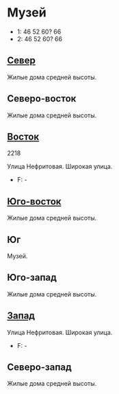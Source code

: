 # Музей

* 1:    46  52  60? 66
* 2:    46  52  60? 66

## [Север](./10445092.md)

Жилые дома средней высоты.

## Северо-восток

Жилые дома средней высоты.

## [Восток](./10450095.md)

2218

Улица Нефритовая.
Широкая улица.

* F:    -

## [Юго-восток](./10440100.md)

Жилые дома средней высоты.

## Юг

Музей.

## Юго-запад

Жилые дома средней высоты.

## [Запад](./10435095.md)

Улица Нефритовая.
Широкая улица.

* F:    -

## Северо-запад

Жилые дома средней высоты.
